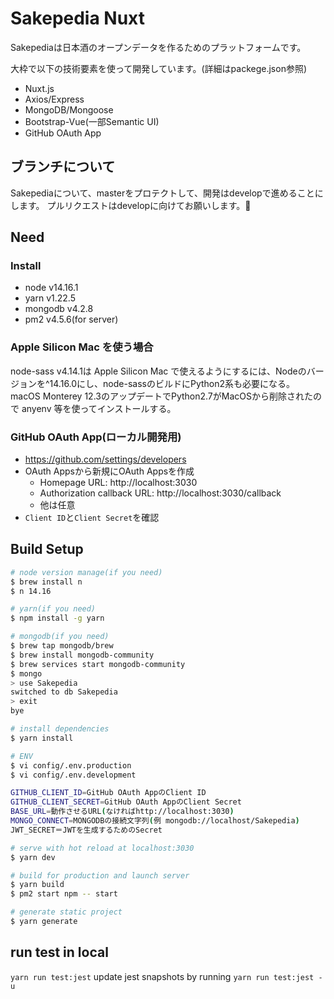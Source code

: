 # Sakepedia Nuxt

Sakepediaは日本酒のオープンデータを作るためのプラットフォームです。

大枠で以下の技術要素を使って開発しています。(詳細はpackege.json参照)

- Nuxt.js
- Axios/Express
- MongoDB/Mongoose
- Bootstrap-Vue(一部Semantic UI)
- GitHub OAuth App

## ブランチについて

Sakepediaについて、masterをプロテクトして、開発はdevelopで進めることにします。
プルリクエストはdevelopに向けてお願いします。:pray:

## Need

### Install
- node v14.16.1
- yarn v1.22.5
- mongodb v4.2.8
- pm2 v4.5.6(for server)

### Apple Silicon Mac を使う場合  

node-sass v4.14.1は Apple Silicon Mac で使えるようにするには、Nodeのバージョンを^14.16.0にし、node-sassのビルドにPython2系も必要になる。
macOS Monterey 12.3のアップデートでPython2.7がMacOSから削除されたので anyenv 等を使ってインストールする。

### GitHub OAuth App(ローカル開発用)

- https://github.com/settings/developers
- OAuth Appsから新規にOAuth Appsを作成
  - Homepage URL: http://localhost:3030
  - Authorization callback URL: http://localhost:3030/callback
  - 他は任意
- `Client ID`と`Client Secret`を確認

## Build Setup

``` bash
# node version manage(if you need)
$ brew install n
$ n 14.16

# yarn(if you need)
$ npm install -g yarn

# mongodb(if you need)
$ brew tap mongodb/brew
$ brew install mongodb-community
$ brew services start mongodb-community
$ mongo
> use Sakepedia
switched to db Sakepedia
> exit
bye

# install dependencies
$ yarn install

# ENV
$ vi config/.env.production
$ vi config/.env.development

GITHUB_CLIENT_ID=GitHub OAuth AppのClient ID
GITHUB_CLIENT_SECRET=GitHub OAuth AppのClient Secret
BASE_URL=動作させるURL(なければhttp://localhost:3030)
MONGO_CONNECT=MONGODBの接続文字列(例 mongodb://localhost/Sakepedia)
JWT_SECRET＝JWTを生成するためのSecret

# serve with hot reload at localhost:3030
$ yarn dev

# build for production and launch server
$ yarn build
$ pm2 start npm -- start

# generate static project
$ yarn generate
```
## run test in local
`yarn run test:jest`
update jest snapshots by running `yarn run test:jest -u`
